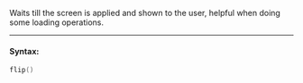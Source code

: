 Waits till the screen is applied and shown to the user, helpful when doing some loading operations.

---

#### Syntax:
```lua
flip()
```